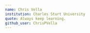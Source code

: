```yaml
---
name: Chris Vella
institution: Charles Sturt University
quote: Always keep learning.
github_user: ChrisPVella
---
```


